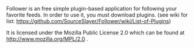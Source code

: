 Follower is an free simple plugin-based application for following your favorite feeds.
In order to use it, you must download plugins. (see wiki for list: https://github.com/SourceSlayer/Follower/wiki/List-of-Plugins)

It is licensed under the Mozilla Public License 2.0 which can be found at http://www.mozilla.org/MPL/2.0 .

